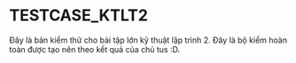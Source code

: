 # TESTCASE_KTLT2
Đây là bản kiểm thử cho bài tập lớn kỹ thuật lập trình 2. Đây là bộ kiểm hoàn toàn được tạo nên theo kết quả của chủ tus :D. 
